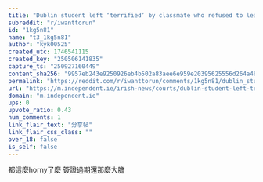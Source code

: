 ```yaml
---
title: "Dublin student left ‘terrified’ by classmate who refused to leave her home, court hears"
subreddit: "r/iwanttorun"
id: "1kg5n81"
name: "t3_1kg5n81"
author: "kyk00525"
created_utc: 1746541115
created_key: "250506141835"
capture_ts: "250927160449"
content_sha256: "9957eb243e9250926eb4b502a83aee6e959e20395625556d264a482506c8bd27"
permalink: "https://reddit.com/r/iwanttorun/comments/1kg5n81/dublin_student_left_terrified_by_classmate_who/"
url: "https://m.independent.ie/irish-news/courts/dublin-student-left-terrified-by-classmate-who-refused-to-leave-her-home-court-hears/a1745510391.html"
domain: "m.independent.ie"
ups: 0
upvote_ratio: 0.43
num_comments: 1
link_flair_text: "分享帖"
link_flair_css_class: ""
over_18: false
is_self: false
---
```


都這麼horny了麼 簽證過期還那麼大膽

